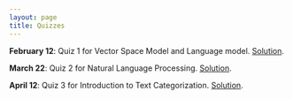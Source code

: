 ```yaml
---
layout: page
title: Quizzes
---
```


**February 12**: Quiz 1 for Vector Space Model and Language model. [Solution]({{site.baseurl}}/docs/quizzes/quiz1-solution.pdf).

**March 22**: Quiz 2 for Natural Language Processing. [Solution]({{site.baseurl}}/docs/quizzes/quiz2-solution.pdf).

**April 12**: Quiz 3 for Introduction to Text Categorization. [Solution]({{site.baseurl}}/docs/quizzes/quiz3-solution.pdf).